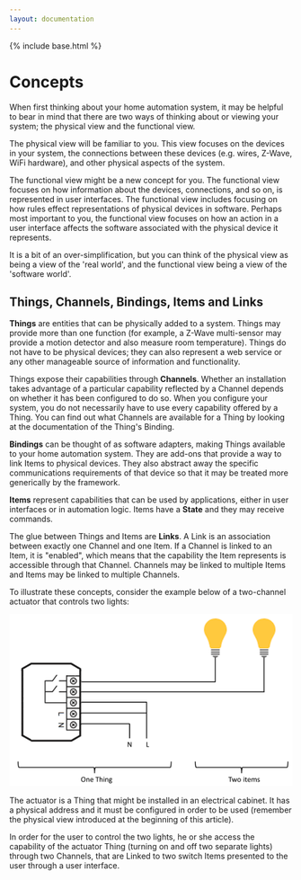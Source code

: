 ```yaml
---
layout: documentation
---
```


{% include base.html %}

# Concepts

When first thinking about your home automation system, it may be helpful to bear in mind that there are two ways of thinking about or viewing your system; the physical view and the functional view.

The physical view will be familiar to you.
This view focuses on the devices in your system, the connections between these devices (e.g. wires, Z-Wave, WiFi hardware), and other physical aspects of the system.

The functional view might be a new concept for you.
The functional view focuses on how information about the devices, connections, and so on, is represented in user interfaces.
The functional view includes focusing on how rules effect representations of physical devices in software.
 Perhaps most important to you, the functional view focuses on how an action in a user interface affects the software associated with the physical device it represents.

It is a bit of an over-simplification, but you can think of the physical view as being a view of the 'real world', and the functional view being a view of the 'software world'.

## Things, Channels, Bindings, Items and Links

**Things** are entities that can be physically added to a system.
Things may provide more than one function (for example, a Z-Wave multi-sensor may provide a motion detector and also measure room temperature).
Things do not have to be physical devices; they can also represent a web service or any other manageable source of information and functionality.

Things expose their capabilities through **Channels**.
Whether an installation takes advantage of a particular capability reflected by a Channel depends on whether it has been configured to do so.
When you configure your system, you do not necessarily have to use every capability offered by a Thing.
You can find out what Channels are available for a Thing by looking at the documentation of the Thing's Binding.

**Bindings** can be thought of as software adapters, making Things available to your home automation system.
They are add-ons that provide a way to link Items to physical devices.
They also abstract away the specific communications requirements of that device so that it may be treated more generically by the framework.

**Items** represent capabilities that can be used by applications, either in user interfaces or in automation logic.
Items have a **State** and they may receive commands.

The glue between Things and Items are **Links**.
A Link is an association between exactly one Channel and one Item.
If a Channel is linked to an Item, it is "enabled", which means that the capability the Item represents is accessible through that Channel.
Channels may be linked to multiple Items and Items may be linked to multiple Channels.

To illustrate these concepts, consider the example below of a two-channel actuator that controls two lights:

![](images/thing-devices-1.png)

The actuator is a Thing that might be installed in an electrical cabinet.
It has a physical address and it must be configured in order to be used (remember the physical view introduced at the beginning of this article).

In order for the user to control the two lights, he or she access the capability of the actuator Thing (turning on and off two separate lights) through two Channels, that are Linked to two switch Items presented to the user through a user interface.
